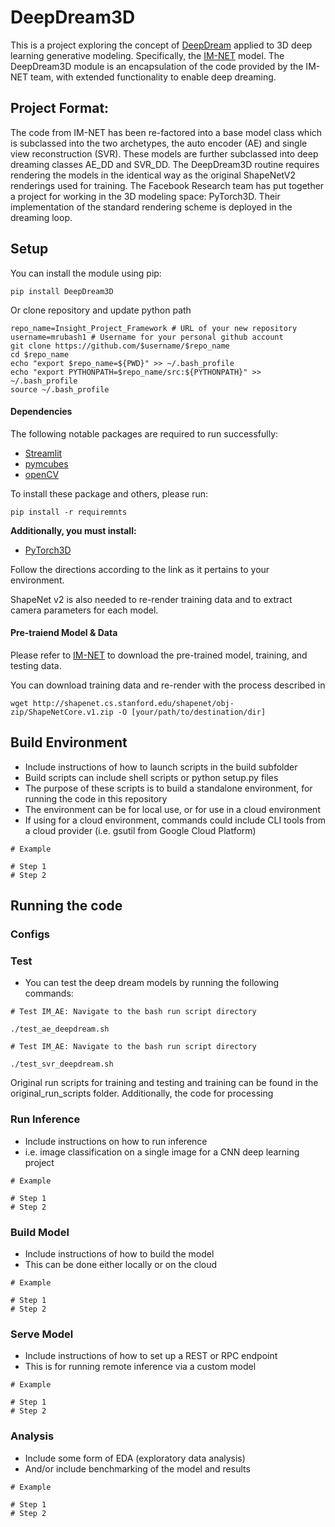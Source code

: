 # DeepDream3D
This is a project exploring the concept of [DeepDream](https://github.com/google/deepdream.git) applied to 
3D deep learning generative modeling. Specifically, the [IM-NET](https://github.com/czq142857/implicit-decoder.git) model.
The DeepDream3D module is an encapsulation of the code provided 
by the IM-NET team, with extended functionality to enable deep dreaming. 

## Project Format:
The code from IM-NET has been re-factored into a base model class which is subclassed into the two archetypes,
the auto encoder (AE) and single view reconstruction (SVR). These models are further subclassed into deep dreaming 
classes AE_DD and SVR_DD. The DeepDream3D routine requires rendering the models in the identical way
as the original ShapeNetV2 renderings used for training. The Facebook Research team has put together a project for
working in the 3D modeling space: PyTorch3D. Their implementation of the standard rendering scheme is deployed in the
dreaming loop. 

## Setup
You can install the module using pip:
```
pip install DeepDream3D
```

Or clone repository and update python path
```
repo_name=Insight_Project_Framework # URL of your new repository
username=mrubash1 # Username for your personal github account
git clone https://github.com/$username/$repo_name
cd $repo_name
echo "export $repo_name=${PWD}" >> ~/.bash_profile
echo "export PYTHONPATH=$repo_name/src:${PYTHONPATH}" >> ~/.bash_profile
source ~/.bash_profile
```

#### Dependencies

The following notable packages are required to run successfully:

- [Streamlit](https://www.streamlit.io/)
- [pymcubes](https://pypi.org/project/PyMCubes/)
- [openCV](https://pypi.org/project/opencv-python/)

To install these package and others, please run:
```shell
pip install -r requiremnts
```

**Additionally, you must install:** 

- [PyTorch3D](https://github.com/facebookresearch/pytorch3d/blob/master/INSTALL.md)

Follow the directions according to the link as it pertains to your environment.

ShapeNet v2 is also needed to re-render training data and to extract camera parameters for each
model.

#### Pre-traiend Model & Data

Please refer to [IM-NET](https://github.com/czq142857/implicit-decoder.git) to download the pre-trained model, 
training, and testing data. 

You can download training data and re-render with the process described in 

```
wget http://shapenet.cs.stanford.edu/shapenet/obj-zip/ShapeNetCore.v1.zip -O [your/path/to/destination/dir]
```

## Build Environment
- Include instructions of how to launch scripts in the build subfolder
- Build scripts can include shell scripts or python setup.py files
- The purpose of these scripts is to build a standalone environment, for running the code in this repository
- The environment can be for local use, or for use in a cloud environment
- If using for a cloud environment, commands could include CLI tools from a cloud provider (i.e. gsutil from Google Cloud Platform)
```
# Example

# Step 1
# Step 2
```

## Running the code

### Configs


### Test
- You can test the deep dream models by running the following commands:
```
# Test IM_AE: Navigate to the bash run script directory

./test_ae_deepdream.sh
```
```
# Test IM_AE: Navigate to the bash run script directory

./test_svr_deepdream.sh
```
Original run scripts for training and testing and training can be found in the 
original_run_scripts folder. Additionally, the code for processing 

### Run Inference
- Include instructions on how to run inference
- i.e. image classification on a single image for a CNN deep learning project
```
# Example

# Step 1
# Step 2
```

### Build Model
- Include instructions of how to build the model
- This can be done either locally or on the cloud
```
# Example

# Step 1
# Step 2
```

### Serve Model
- Include instructions of how to set up a REST or RPC endpoint
- This is for running remote inference via a custom model
```
# Example

# Step 1
# Step 2
```

### Analysis
- Include some form of EDA (exploratory data analysis)
- And/or include benchmarking of the model and results
```
# Example

# Step 1
# Step 2
```
